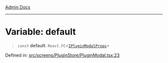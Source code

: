[Admin Docs](/)

***

# Variable: default

> `const` **default**: `React.FC`\<[`IPluginModalProps`](../../../../plugin/types/interfaces/IPluginModalProps.md)\>

Defined in: [src/screens/PluginStore/PluginModal.tsx:23](https://github.com/PalisadoesFoundation/talawa-admin/blob/main/src/screens/PluginStore/PluginModal.tsx#L23)
